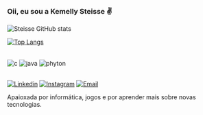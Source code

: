 ### Oii, eu sou a Kemelly Steisse ✌️


![Steisse GitHub stats](https://github-readme-stats.vercel.app/api?username=KemellySt&show_icons=true&hide=contribs,prs&cache_seconds=86400&theme=shadow_blue)

[![Top Langs](https://github-readme-stats.vercel.app/api/top-langs/?username=anuraghazra&layout=pie)](https://github.com/anuraghazra/github-readme-stats)

<div style="display: inline_black"><br>
  <img align="center" alt="c" src="https://img.shields.io/badge/C-00599C?style=for-the-badge&logo=c&logoColor=white"/>
  <img align="center" alt="java" src="https://img.shields.io/badge/Java-ED8B00?style=for-the-badge&logo=openjdk&logoColor=white"/>
  <img align="center" alt="phyton" src="https://img.shields.io/badge/Python-14354C?style=for-the-badge&logo=python&logoColor=white"/>
</div><br/>

[![Linkedin](https://img.shields.io/badge/LinkedIn-0077B5?style=for-the-badge&logo=linkedin&logoColor=white)](https://www.linkedin.com/in/kemelly-steisse-61b359216/)
[![Instagram](https://img.shields.io/badge/Instagram-E4405F?style=for-the-badge&logo=instagram&logoColor=white)](https://www.instagram.com/kemellyst/)
[![Email](https://img.shields.io/badge/Gmail-D14836?style=for-the-badge&logo=gmail&logoColor=white)](https://mail.google.com/mail/u/0/#inbox)

Apaioxada por informática, jogos e por aprender mais sobre novas tecnologias.
